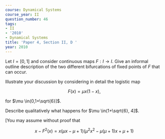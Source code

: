 ```yaml
---
course: Dynamical Systems
course_year: II
question_number: 46
tags:
- II
- '2010'
- Dynamical Systems
title: 'Paper 4, Section II, D '
year: 2010
---
```




Let $I=[0,1]$ and consider continuous maps $F: I \rightarrow I$. Give an informal outline description of the two different bifurcations of fixed points of $F$ that can occur.

Illustrate your discussion by considering in detail the logistic map

$$F(x)=\mu x(1-x),$$

for $\mu \in(0,1+\sqrt{6}]$.

Describe qualitatively what happens for $\mu \in(1+\sqrt{6}, 4]$.

[You may assume without proof that

$$x-F^{2}(x)=x(\mu x-\mu+1)\left(\mu^{2} x^{2}-\mu(\mu+1) x+\mu+1\right)$$